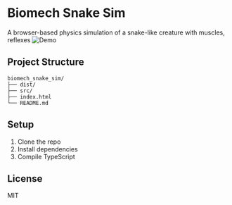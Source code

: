 # Biomech Snake Sim

A browser-based physics simulation of a snake-like creature with muscles, reflexes
![Demo](demo.gif)

## Project Structure
```
biomech_snake_sim/
├── dist/
├── src/
├── index.html
└── README.md
```

## Setup
1. Clone the repo
2. Install dependencies
3. Compile TypeScript

## License
MIT
